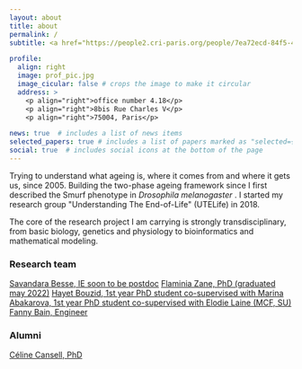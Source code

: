 ```yaml
---
layout: about
title: about
permalink: /
subtitle: <a href="https://people2.cri-paris.org/people/7ea72ecd-84f5-4318-8666-ffbc993a92ea">CRCN CNRS, HDR</a>

profile:
  align: right
  image: prof_pic.jpg
  image_cicular: false # crops the image to make it circular
  address: >
    <p align="right">office number 4.18</p>
    <p align="right">8bis Rue Charles V</p>
    <p align="right">75004, Paris</p>

news: true  # includes a list of news items
selected_papers: true # includes a list of papers marked as "selected={true}"
social: true  # includes social icons at the bottom of the page
---
```


<p>Trying to understand what ageing is, where it comes from and where it gets us, since 2005. Building the two-phase ageing framework since I first described the Smurf phenotype in <i> Drosophila melanogaster </i>. I started my research group "Understanding The End-of-Life" (UTELife) in 2018.</p>
<p>The core of the research project I am carrying is strongly transdisciplinary, from basic biology, genetics and physiology to bioinformatics and mathematical modeling. </p>

<h3> Research team </h3>
<a href = "https://www.researchgate.net/profile/Savandara-Besse">Savandara Besse, IE soon to be postdoc</a>
<a href = "https://www.researchgate.net/profile/Flaminia-Zane">Flaminia Zane, PhD (graduated may 2022)</a>
<a href = "https://www.researchgate.net/profile/Hayet-Bouzid-2">Hayet Bouzid, 1st year PhD student co-supervised with </a>
<a href = "https://www.researchgate.net/profile/Marina-Abakarova">Marina Abakarova, 1st year PhD student co-supervised with </a><a href = "http://www.lcqb.upmc.fr/laine/Home.html"> Elodie Laine (MCF, SU) </a>
<a href = "https://www.researchgate.net/profile/Fanny-Bain">Fanny Bain, Engineer</a>
<h3> Alumni </h3>
<a href = "https://www.researchgate.net/profile/Celine-Cansell">Céline Cansell, PhD</a>
